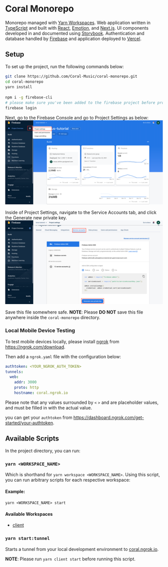 # Coral Monorepo

Monorepo managed with [Yarn Workspaces](https://classic.yarnpkg.com/en/docs/workspaces/).
Web application written in [TypeScript](https://www.typescriptlang.org/) and built with [React](https://reactjs.org/), [Emotion](https://emotion.sh/docs/introduction), and [Next.js](https://nextjs.org/). UI components developed in and documented using [Storybook](https://storybook.js.org/).
Authentication and database handled by [Firebase](https://firebase.google.com/) and application deployed to [Vercel](https://vercel.com).

## Setup

To set up the project, run the following commands below:

```bash
git clone https://github.com/Coral-Music/coral-monorepo.git
cd coral-monorepo
yarn install

npm i -g firebase-cli
# please make sure you've been added to the firebase project before proceeding with this step
firebase login
```

Next, go to the Firebase Console and go to Project Settings as below:
![image](./documentation/images/firebase_console.png)

Inside of Project Settings, navigate to the Service Accounts tab, and click the Generate new private key.
![image](./documentation/images/firebase_project_settings.png)

Save this file somewhere safe.
**NOTE**: Please **DO NOT** save this file anywhere inside the `coral-monorepo` directory.

### Local Mobile Device Testing

To test mobile devices locally, please install [ngrok](https://ngrok.com/) from https://ngrok.com/download.

Then add a `ngrok.yaml` file with the configuration below:

```yaml
authtoken: <YOUR_NGROK_AUTH_TOKEN>
tunnels:
  web:
    addr: 3000
    proto: http
    hostname: coral.ngrok.io
```

Please note that any values surrounded by `<` `>` and are placeholder values, and must be filled in with the actual value.

you can get your `authtoken` from https://dashboard.ngrok.com/get-started/your-authtoken.

## Available Scripts

In the project directory, you can run:

### `yarn <WORKSPACE_NAME>`

Which is shorthand for `yarn workspace <WORKSPACE_NAME>`.
Using this script, you can run arbitrary scripts for each respective workspace:

#### Example:

`yarn <WORKSPACE_NAME> start`

#### Available Workspaces

- [client](/workspaces/client)

### `yarn start:tunnel`

Starts a tunnel from your local development environment to [coral.ngrok.io](https://coral.ngrok.io).

**NOTE**: Please run `yarn client start` before running this script.
